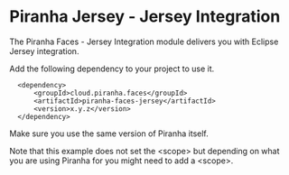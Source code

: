 
# Piranha Jersey - Jersey Integration

The Piranha Faces - Jersey Integration module delivers you with Eclipse
Jersey integration.

Add the following dependency to your project to use it.

      <dependency>
          <groupId>cloud.piranha.faces</groupId>
          <artifactId>piranha-faces-jersey</artifactId>
          <version>x.y.z</version>
      </dependency>

Make sure you use the same version of Piranha itself.

Note that this example does not set the &lt;scope&gt; but depending on what you
are using Piranha for you might need to add a &lt;scope&gt;.
